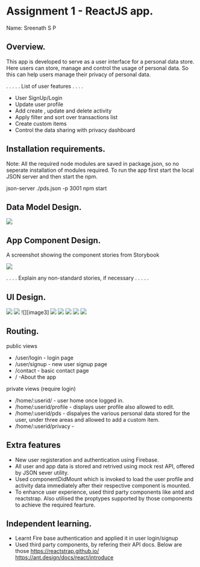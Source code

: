 # Assignment 1 - ReactJS app.

Name: Sreenath S P

## Overview.

This app is developed to serve as a user interface for a personal data store. Here users can store, manage and control the usage of personal data. So this can help users manage their privacy of personal data.


 . . . . . List of user features  . . . . 
 
 + User SignUp/Login
 + Update user profile
 + Add create , update and delete activity
 + Apply filter and sort over transactions list
 + Create custom items
 + Control the data sharing with privacy dashboard  
 

## Installation requirements.

Note: All the required node modules are saved in package.json, so no seperate installation of modules required. To run the app first start the local JSON server and then start the npm.

json-server ./pds.json -p 3001
npm start

## Data Model Design.

![][model]

## App Component Design.

A screenshot showing the component stories from Storybook  

![][stories]

. . . . Explain any non-standard stories, if necessary . . . . . 

## UI Design.


![][image1]
![][image2]
![][image3]
![][image4]
![][image5]
![][image6]
![][image7]
![][image8]



## Routing.

public views

+ /user/login - login page
+ /user/signup - new user signup page
+ /contact - basic contact page
+ / -About the app

private views (require login)

+ /home/:userid/ - user home once logged in.
+ /home/:userid/profile - displays user profile also allowed to edit.
+ /home/:userid/pds - dispalyes the various personal data stored for the user, under three areas and allowed to add a custom item.
+ /home/:userid/privacy - 



## Extra features

+ New user registeration and authentication using Firebase.
+ All user and app data is stored and retrived using mock rest API, offered by JSON sever utility.
+ Used componentDidMount which is invoked to load the user profile and activity data  immediately after their respective component is mounted.
+ To enhance user experience, used third party components like antd and reactstrap. Also utilised the proptypes supported by those components to achieve the required fearture.


## Independent learning.

+ Learnt Fire base authentication and applied it in user login/signup
+ Used third party components, by refering their API docs. Below are those
https://reactstrap.github.io/
https://ant.design/docs/react/introduce



[model]: ./images/data.jpg
[image]: ./screen.png
[stories]: ./storybook.png
[image1]: ./images/login.png
[image2]: ./images/signup.png
[image4]: ./images/profile.png
[image5]: ./images/profileEdit.png
[image6]: ./images/login.activityList.png
[image7]: ./images/login.finance.png
[image8]: ./images/login.createitem.png
